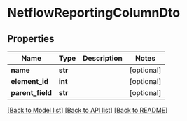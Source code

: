 # NetflowReportingColumnDto

## Properties
Name | Type | Description | Notes
------------ | ------------- | ------------- | -------------
**name** | **str** |  | [optional] 
**element_id** | **int** |  | [optional] 
**parent_field** | **str** |  | [optional] 

[[Back to Model list]](../README.md#documentation-for-models) [[Back to API list]](../README.md#documentation-for-api-endpoints) [[Back to README]](../README.md)

